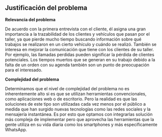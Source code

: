 Justificación del problema
-----------------------------
**Relevancia del problema**

De acuerdo con la primera entrevista con el cliente, él asigna una gran importancia a la trazabilidad de los clientes y vehículos que pasan por el taller, ya que pierde mucho tiempo buscando información sobre qué trabajos se realizaron en un cierto vehículo y cuándo se realizó. También se interesa en mejorar la comunicación que tiene con los clientes de su taller. Por ejemplo, las llamadas perdidas pueden significar la pérdida de clientes potenciales. Los tiempos muertos que se generan en su trabajo debido a la falta de un orden con su agenda también son un punto de preocupación para el interesado.

**Complejidad del problema**

Determinamos que el nivel de complejidad del problema no es inherentemente alto si es que se utilizan herramientas convencionales, como aplicaciones web o de escritorio. Pero la realidad es que las soluciones de este tipo son utilizadas cada vez menos por el público a medida que han surgido nuevas tecnologías como las redes sociales y la mensajería instantánea. Es por esto que optamos con integrarlas solución más compleja de implementar pero que aprovecha las herramientas que la gente utiliza en su vida diaria como los smartphones y más específicamente WhatsApp.
